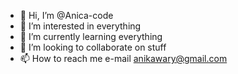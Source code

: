 - 👋 Hi, I’m @Anica-code
- 👀 I’m interested in everything
- 🌱 I’m currently learning everything
- 💞️ I’m looking to collaborate on stuff
- 📫 How to reach me e-mail anikawary@gmail.com

<!---
Anica-code/Anica-code is a ✨ special ✨ repository because its `README.md` (this file) appears on your GitHub profile.
You can click the Preview link to take a look at your changes.
--->
